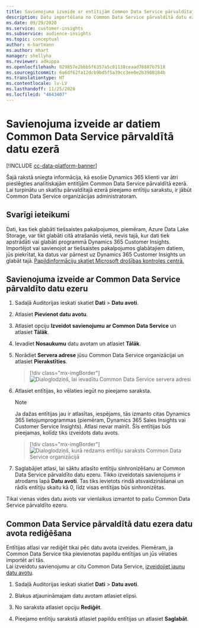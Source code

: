 ```yaml
---
title: Savienojuma izveide ar entītijām Common Data Service pārvaldītajā ezerā
description: Datu importēšana no Common Data Service pārvaldītā datu ezera.
ms.date: 09/29/2020
ms.service: customer-insights
ms.subservice: audience-insights
ms.topic: conceptual
author: m-hartmann
ms.author: mhart
manager: shellyha
ms.reviewer: adkuppa
ms.openlocfilehash: 029857e2bbb5f6357a5c01138ceaad78887b7518
ms.sourcegitcommit: 6a6df62fa12dcb9bd5f5a39cc3ee0e2b3988184b
ms.translationtype: HT
ms.contentlocale: lv-LV
ms.lasthandoff: 11/25/2020
ms.locfileid: "4643407"
---
```

# <a name="connect-to-data-in-a-common-data-service-managed-data-lake"></a>Savienojuma izveide ar datiem Common Data Service pārvaldītā datu ezerā

[!INCLUDE [cc-data-platform-banner](../includes/cc-data-platform-banner.md)]

Šajā rakstā sniegta informācija, kā esošie Dynamics 365 klienti var ātri pieslēgties analītiskajām entitījām Common Data Service pārvaldītā ezerā. Lai turpinātu un skatītu pārvaldītajā ezerā pieejamo entītiju sarakstu, ir jābūt Common Data Service organizācijas administratoram.

## <a name="important-considerations"></a>Svarīgi ieteikumi

Dati, kas tiek glabāti tiešsaistes pakalpojumos, piemēram, Azure Data Lake Storage, var tikt glabāti citā atrašanās vietā, nevis tajā, kur dati tiek apstrādāti vai glabāti programmā Dynamics 365 Customer Insights. Importējot vai savienojot ar tiešsaistes pakalpojumos glabātajiem datiem, jūs piekrītat, ka datus var pārnest uz Dynamics 365 Customer Insights un glabāt tajā. [Papildinformāciju skatiet Microsoft drošības kontroles centrā.](https://www.microsoft.com/trust-center)

## <a name="connect-to-a-common-data-service-managed-lake"></a>Savienojuma izveide ar Common Data Service pārvaldīto datu ezeru

1. Sadaļā Auditorijas ieskati skatiet **Dati** > **Datu avoti**.

2. Atlasiet **Pievienot datu avotu**.

3. Atlasiet opciju **Izveidot savienojumu ar Common Data Service** un atlasiet **Tālāk**.

4. Ievadiet **Nosaukumu** datu avotam un atlasiet **Tālāk**.

5. Norādiet **Servera adrese** jūsu Common Data Service organizācijai un atlasiet **Pierakstīties**.

   > [!div class="mx-imgBorder"]
   > ![Dialoglodziņš, lai ievadītu Common Data Service servera adresi](media/enter-CDS-org-details.png)

6. Atlasiet entītijas, ko vēlaties iegūt no pieejamo saraksta.    

   > [!NOTE]
   > Ja dažas entītijas jau ir atlasītas, iespējams, tās izmanto citas Dynamics 365 lietojumprogrammas (piemēram, Dynamics 365 Sales Insights vai Customer Service Insights). Atlasi nevar mainīt. Šīs entītijas būs pieejamas, kolīdz tiks izveidots datu avots.

   > [!div class="mx-imgBorder"]
   > ![Dialoglodziņš, kurā redzams entītiju saraksts Common Data Service organizācijā](media/select-analytical-entities.png)

7. Saglabājiet atlasi, lai sāktu atlasīto entītiju sinhronizēšanu ar Common Data Service pārvaldīto datu ezeru. Tikko izveidotais savienojums ir atrodams lapā **Datu avoti**. Tas tiks ievietots rindā atsvaidzināšanai un rādīs entītiju skaitu kā 0, līdz visas entītijas būs sinhronizētas.

Tikai vienas vides datu avots var vienlaikus izmantot to pašu Common Data Service pārvaldīto ezeru.

## <a name="edit-a-common-data-service-managed-lake-data-source"></a>Common Data Service pārvaldītā datu ezera datu avota rediģēšana

Entītijas atlasi var rediģēt tikai pēc datu avota izveides. Piemēram, ja Common Data Service tika pievienotas papildu entītijas un jūs vēlaties importēt arī tās.    
Lai izveidotu savienojumu ar citu Common Data Service, [izveidojiet jaunu datu avotu](#connect-to-a-common-data-service-managed-lake).

1. Sadaļā Auditorijas ieskati skatiet **Dati** > **Datu avoti**.

2. Blakus atjaunināmajam datu avotam atlasiet elipsi.

3. No saraksta atlasiet opciju **Rediģēt**.

4. Pieejamo entītiju sarakstā atlasiet papildu entītijas un atlasiet **Saglabāt**.
